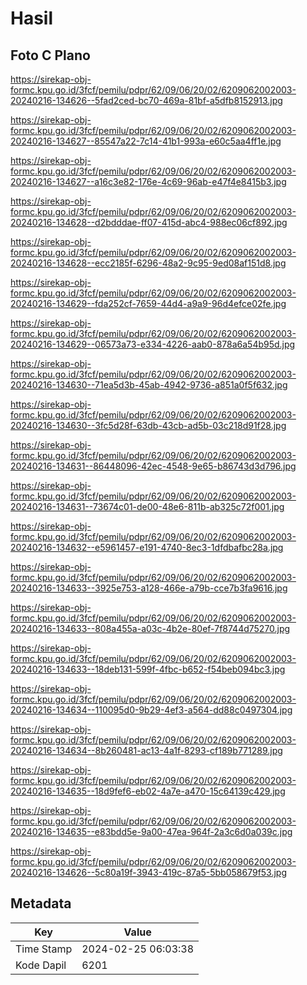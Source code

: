 # Hasil

## Foto C Plano

https://sirekap-obj-formc.kpu.go.id/3fcf/pemilu/pdpr/62/09/06/20/02/6209062002003-20240216-134626--5fad2ced-bc70-469a-81bf-a5dfb8152913.jpg

https://sirekap-obj-formc.kpu.go.id/3fcf/pemilu/pdpr/62/09/06/20/02/6209062002003-20240216-134627--85547a22-7c14-41b1-993a-e60c5aa4ff1e.jpg

https://sirekap-obj-formc.kpu.go.id/3fcf/pemilu/pdpr/62/09/06/20/02/6209062002003-20240216-134627--a16c3e82-176e-4c69-96ab-e47f4e8415b3.jpg

https://sirekap-obj-formc.kpu.go.id/3fcf/pemilu/pdpr/62/09/06/20/02/6209062002003-20240216-134628--d2bdddae-ff07-415d-abc4-988ec06cf892.jpg

https://sirekap-obj-formc.kpu.go.id/3fcf/pemilu/pdpr/62/09/06/20/02/6209062002003-20240216-134628--ecc2185f-6296-48a2-9c95-9ed08af151d8.jpg

https://sirekap-obj-formc.kpu.go.id/3fcf/pemilu/pdpr/62/09/06/20/02/6209062002003-20240216-134629--fda252cf-7659-44d4-a9a9-96d4efce02fe.jpg

https://sirekap-obj-formc.kpu.go.id/3fcf/pemilu/pdpr/62/09/06/20/02/6209062002003-20240216-134629--06573a73-e334-4226-aab0-878a6a54b95d.jpg

https://sirekap-obj-formc.kpu.go.id/3fcf/pemilu/pdpr/62/09/06/20/02/6209062002003-20240216-134630--71ea5d3b-45ab-4942-9736-a851a0f5f632.jpg

https://sirekap-obj-formc.kpu.go.id/3fcf/pemilu/pdpr/62/09/06/20/02/6209062002003-20240216-134630--3fc5d28f-63db-43cb-ad5b-03c218d91f28.jpg

https://sirekap-obj-formc.kpu.go.id/3fcf/pemilu/pdpr/62/09/06/20/02/6209062002003-20240216-134631--86448096-42ec-4548-9e65-b86743d3d796.jpg

https://sirekap-obj-formc.kpu.go.id/3fcf/pemilu/pdpr/62/09/06/20/02/6209062002003-20240216-134631--73674c01-de00-48e6-811b-ab325c72f001.jpg

https://sirekap-obj-formc.kpu.go.id/3fcf/pemilu/pdpr/62/09/06/20/02/6209062002003-20240216-134632--e5961457-e191-4740-8ec3-1dfdbafbc28a.jpg

https://sirekap-obj-formc.kpu.go.id/3fcf/pemilu/pdpr/62/09/06/20/02/6209062002003-20240216-134633--3925e753-a128-466e-a79b-cce7b3fa9616.jpg

https://sirekap-obj-formc.kpu.go.id/3fcf/pemilu/pdpr/62/09/06/20/02/6209062002003-20240216-134633--808a455a-a03c-4b2e-80ef-7f8744d75270.jpg

https://sirekap-obj-formc.kpu.go.id/3fcf/pemilu/pdpr/62/09/06/20/02/6209062002003-20240216-134633--18deb131-599f-4fbc-b652-f54beb094bc3.jpg

https://sirekap-obj-formc.kpu.go.id/3fcf/pemilu/pdpr/62/09/06/20/02/6209062002003-20240216-134634--110095d0-9b29-4ef3-a564-dd88c0497304.jpg

https://sirekap-obj-formc.kpu.go.id/3fcf/pemilu/pdpr/62/09/06/20/02/6209062002003-20240216-134634--8b260481-ac13-4a1f-8293-cf189b771289.jpg

https://sirekap-obj-formc.kpu.go.id/3fcf/pemilu/pdpr/62/09/06/20/02/6209062002003-20240216-134635--18d9fef6-eb02-4a7e-a470-15c64139c429.jpg

https://sirekap-obj-formc.kpu.go.id/3fcf/pemilu/pdpr/62/09/06/20/02/6209062002003-20240216-134635--e83bdd5e-9a00-47ea-964f-2a3c6d0a039c.jpg

https://sirekap-obj-formc.kpu.go.id/3fcf/pemilu/pdpr/62/09/06/20/02/6209062002003-20240216-134626--5c80a19f-3943-419c-87a5-5bb058679f53.jpg


## Metadata

| Key        | Value               |
| ---------- | ------------------- |
| Time Stamp | 2024-02-25 06:03:38 |
| Kode Dapil | 6201                |




